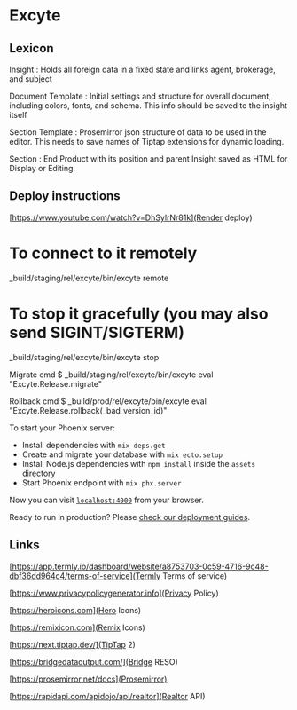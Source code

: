 # Excyte

## Lexicon

Insight
: Holds all foreign data in a fixed state and links agent, brokerage, and subject  

Document Template
: Initial settings and structure for overall document, including colors, fonts, and schema. This info should be saved to the insight itself 

Section Template
: Prosemirror json structure of data to be used in the editor. This needs to save names of Tiptap extensions for dynamic loading.

Section
: End Product with its position and parent Insight saved as HTML for Display or Editing.  

## Deploy instructions

[https://www.youtube.com/watch?v=DhSylrNr81k](Render deploy)
# To connect to it remotely
_build/staging/rel/excyte/bin/excyte remote  
# To stop it gracefully (you may also send SIGINT/SIGTERM)
_build/staging/rel/excyte/bin/excyte stop

Migrate cmd $ _build/staging/rel/excyte/bin/excyte eval "Excyte.Release.migrate"

Rollback cmd $ _build/prod/rel/excyte/bin/excyte eval "Excyte.Release.rollback(_bad_version_id)"

To start your Phoenix server:

* Install dependencies with `mix deps.get`
* Create and migrate your database with `mix ecto.setup`
* Install Node.js dependencies with `npm install` inside the `assets` directory
* Start Phoenix endpoint with `mix phx.server`

Now you can visit [`localhost:4000`](http://localhost:4000) from your browser.

Ready to run in production? Please [check our deployment guides](https://hexdocs.pm/phoenix/deployment.html).

## Links

[https://app.termly.io/dashboard/website/a8753703-0c59-4716-9c48-dbf36dd964c4/terms-of-service](Termly Terms of service)

[https://www.privacypolicygenerator.info](Privacy Policy)

[https://heroicons.com](Hero Icons)

[https://remixicon.com](Remix Icons)

[https://next.tiptap.dev/](TipTap 2)

[https://bridgedataoutput.com/](Bridge RESO)

[https://prosemirror.net/docs](Prosemirror)

[https://rapidapi.com/apidojo/api/realtor](Realtor API)
